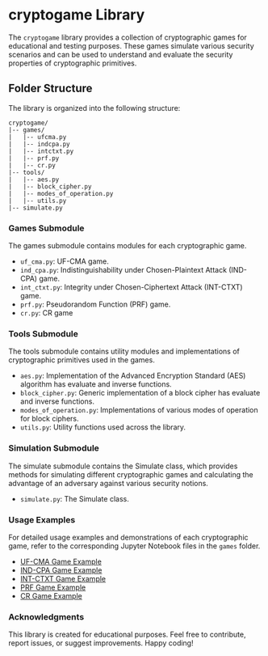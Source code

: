 # cryptogame Library

The `cryptogame` library provides a collection of cryptographic games for educational and testing purposes. These games simulate various security scenarios and can be used to understand and evaluate the security properties of cryptographic primitives.

## Folder Structure

The library is organized into the following structure:

```plaintext
cryptogame/
|-- games/
|   |-- ufcma.py
|   |-- indcpa.py
|   |-- intctxt.py
|   |-- prf.py
|   |-- cr.py
|-- tools/
|   |-- aes.py
|   |-- block_cipher.py
|   |-- modes_of_operation.py
|   |-- utils.py
|-- simulate.py
```

### Games Submodule

The games submodule contains modules for each cryptographic game.

- `uf_cma.py`: UF-CMA game.
- `ind_cpa.py`: Indistinguishability under Chosen-Plaintext Attack (IND-CPA) game.
- `int_ctxt.py`: Integrity under Chosen-Ciphertext Attack (INT-CTXT) game.
- `prf.py`: Pseudorandom Function (PRF) game.
- `cr.py`: CR game

### Tools Submodule

The tools submodule contains utility modules and implementations of cryptographic primitives used in the games.

- `aes.py`: Implementation of the Advanced Encryption Standard (AES) algorithm has evaluate and inverse functions. 
- `block_cipher.py`: Generic implementation of a block cipher has evaluate and inverse functions. 
- `modes_of_operation.py`: Implementations of various modes of operation for block ciphers.
- `utils.py`: Utility functions used across the library.

### Simulation Submodule

The simulate submodule contains the Simulate class, which provides methods for simulating different cryptographic games and calculating the advantage of an adversary against various security notions.

- `simulate.py`: The Simulate class.


### Usage Examples

For detailed usage examples and demonstrations of each cryptographic game, refer to the corresponding Jupyter Notebook files in the `games` folder.

- [UF-CMA Game Example](/RLO/mac.ipynb)
- [IND-CPA Game Example](/RLO/indcpa.ipynb)
- [INT-CTXT Game Example](/RLO/intctxt.ipynb)
- [PRF Game Example](/RLO/prf.ipynb)
- [CR Game Example](/RLO/hash.ipynb)

### Acknowledgments

This library is created for educational purposes. Feel free to contribute, report issues, or suggest improvements. Happy coding!

